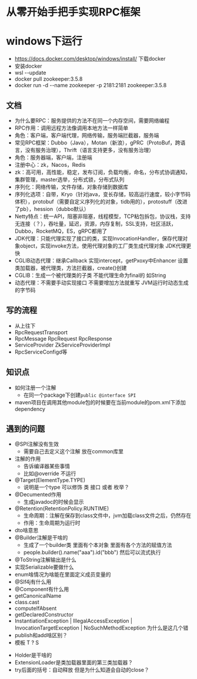 # 从零开始手把手实现RPC框架

# windows下运行

- https://docs.docker.com/desktop/windows/install/ 下载docker
- 安装docker
- wsl --update
- docker pull zookeeper:3.5.8
- docker run -d --name zookeeper -p 2181:2181 zookeeper:3.5.8

## 文档

+ 为什么要RPC：服务提供的方法不在同一个内存空间，需要网络编程
+ RPC作用：调用远程方法像调用本地方法一样简单
+ 角色：客户端，客户端代理，网络传输，服务端拦截器，服务端
+ 常见RPC框架：Dubbo（Java），Motan（新浪），gPRC（ProtoBuf，跨语言，没有服务治理），Thrift（语言支持更多，没有服务治理）
+ 角色：服务器端，客户端，注册端
+ 注册中心：zk，Nacos，Redis
+ zk：高可用，高性能，稳定，发布订阅，负载均衡，命名，分布式协调通知，集群管理，master选举，分布式锁，分布式队列
+ 序列化：网络传输，文件存储，对象存储到数据库
+ 序列化选项：自带，Kryo（针对java，变长存储，较高运行速度，较小字节码体积），protobuf（需要自定义序列化的对象，tidb用的），protostuff（改进了pb），hession（dubbo默认）
+ Netty特点：统一API，阻塞非阻塞，线程模型，TCP粘包拆包，协议栈，支持无连接（？），吞吐量，延迟，资源，内存复制，SSL支持，社区活跃，Dubbo，RocketMQ，ES，gRPC都用了
+ JDK代理：只能代理实现了接口的类，实现InvocationHandler，保存代理对象object，实现invoke方法，使用代理对象的工厂类生成代理对象 JDK代理更快
+ CGLIB动态代理：继承Callback 实现intercept，getPxoxy中Enhancer 设置类加载器，被代理类，方法拦截器，create()创建
+ CGLIB：生成一个被代理类的子类 不能代理生命为final的 如String
+ 动态代理：不需要手动实现接口 不需要增加方法就重写 JVM运行时动态生成的字节码

## 写的流程
  + 从上往下
  + RpcRequestTransport
  + RpcMessage RpcRequest RpcResponse
  + ServiceProvider ZkServiceProviderImpl
  + RpcServiceConfigd等

## 知识点
  + 如何注册一个注解
    + 在同一个package下创建`public @interface SPI`
  + maven项目在调用其他module包的时候要在当前module的pom.xml下添加dependency

## 遇到的问题

+ @SPI注解没有生效
  + 需要自己去定义这个注解 放在common库里
+ 注解的作用
  + 告诉编译器某些事情
  + 比如@override 不运行
+ @Target(ElementType.TYPE)
    + 说明是一个type 可以修饰 类 接口 或者 枚举？
+ @Decumented作用
    + 生成javadoc的时候会显示
+ @Retention(RetentionPolicy.RUNTIME)
    + 生命周期：注解在保存到class文件中，jvm加载class文件之后，仍然存在
    + 作用：生命周期为运行时
+ dto啥意思
+ @Builder注解是干啥的
  + 生成了一个builder类 里面有个本对象 里面有各个方法的赋值方法
  + people.builder().name("aaa").id("bbb") 然后可以流式执行
+ @ToString注解输出是什么
+ 实现Serializable要做什么 
+ enum啥情况为啥能在里面定义成员变量的
+ @Slf4j有什么用
+ @Component有什么用
+ getCanonicalName
+ class.cast
+ computeIfAbsent
+ getDeclaredConstructor
+ InstantiationException | IllegalAccessException | InvocationTargetException | NoSuchMethodException 为什么是这几个错
+ publish和add啥区别？
+ 模板 T ? S

- Holder是干啥的
- ExtensionLoader是类加载器里面的第三类加载器？
- try后面的括号：自动释放 但是为什么知道会自动的close？